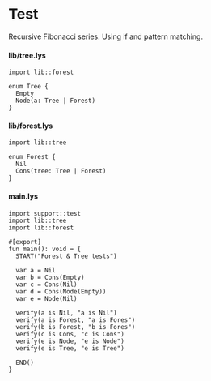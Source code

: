 # Test

Recursive Fibonacci series. Using if and pattern matching.

#### lib/tree.lys

```lys
import lib::forest

enum Tree {
  Empty
  Node(a: Tree | Forest)
}
```

#### lib/forest.lys

```lys
import lib::tree

enum Forest {
  Nil
  Cons(tree: Tree | Forest)
}
```

#### main.lys

```lys
import support::test
import lib::tree
import lib::forest

#[export]
fun main(): void = {
  START("Forest & Tree tests")

  var a = Nil
  var b = Cons(Empty)
  var c = Cons(Nil)
  var d = Cons(Node(Empty))
  var e = Node(Nil)

  verify(a is Nil, "a is Nil")
  verify(a is Forest, "a is Fores")
  verify(b is Forest, "b is Fores")
  verify(c is Cons, "c is Cons")
  verify(e is Node, "e is Node")
  verify(e is Tree, "e is Tree")

  END()
}
```
